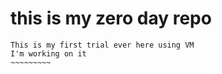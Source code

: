 # this is my zero day repo
~~~~~~~~~~~~~
This is my first trial ever here using VM
I'm working on it 
~~~~~~~~~
